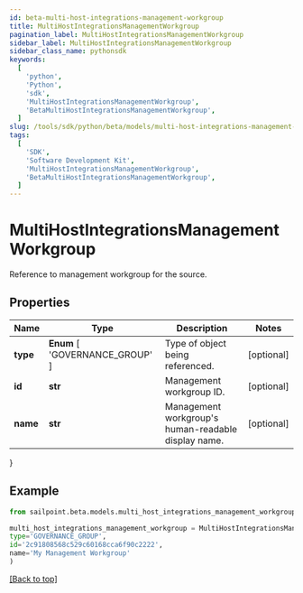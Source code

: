 ```yaml
---
id: beta-multi-host-integrations-management-workgroup
title: MultiHostIntegrationsManagementWorkgroup
pagination_label: MultiHostIntegrationsManagementWorkgroup
sidebar_label: MultiHostIntegrationsManagementWorkgroup
sidebar_class_name: pythonsdk
keywords:
  [
    'python',
    'Python',
    'sdk',
    'MultiHostIntegrationsManagementWorkgroup',
    'BetaMultiHostIntegrationsManagementWorkgroup',
  ]
slug: /tools/sdk/python/beta/models/multi-host-integrations-management-workgroup
tags:
  [
    'SDK',
    'Software Development Kit',
    'MultiHostIntegrationsManagementWorkgroup',
    'BetaMultiHostIntegrationsManagementWorkgroup',
  ]
---
```


# MultiHostIntegrationsManagementWorkgroup

Reference to management workgroup for the source.

## Properties

| Name | Type | Description | Notes |
| --- | --- | --- | --- |
| **type** | **Enum** [ 'GOVERNANCE_GROUP' ] | Type of object being referenced. | [optional] |
| **id** | **str** | Management workgroup ID. | [optional] |
| **name** | **str** | Management workgroup's human-readable display name. | [optional] |

}

## Example

```python
from sailpoint.beta.models.multi_host_integrations_management_workgroup import MultiHostIntegrationsManagementWorkgroup

multi_host_integrations_management_workgroup = MultiHostIntegrationsManagementWorkgroup(
type='GOVERNANCE_GROUP',
id='2c91808568c529c60168cca6f90c2222',
name='My Management Workgroup'
)

```

[[Back to top]](#)
